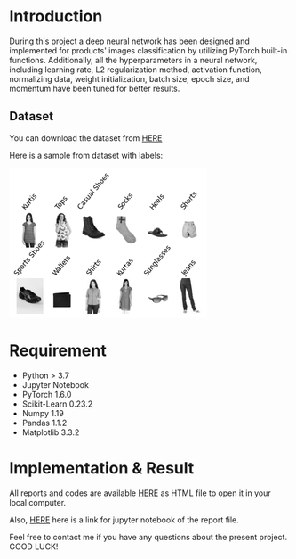 # Introduction
During this project a deep neural network has been designed and implemented for products' images classification by utilizing PyTorch built-in functions. Additionally, all the hyperparameters in a neural network, including learning rate, L2 regularization method, activation function, normalizing data, weight initialization, batch size, epoch size, and momentum have been tuned for better results.

## Dataset
You can download the dataset from [HERE](https://drive.google.com/file/d/1aFjcSk9hBzsHusrjO3UjCg4xQo9Ubdr1/view?usp=sharing)

Here is a sample from dataset with labels:

![Sample](https://github.com/pmadinei/dl-img-pytorch/blob/master/docs/Samples.png)

# Requirement
* Python > 3.7
* Jupyter Notebook
* PyTorch 1.6.0
* Scikit-Learn 0.23.2
* Numpy 1.19
* Pandas 1.1.2
* Matplotlib 3.3.2

# Implementation & Result

<!--- I used ZIP.id to download dataset to my notebook, and then unzip the main folder. I transformed images into what is called gray-Scaled images. The "imshow" function, displays images in given labels and classes, "make_unique_images" makes uniques cattegories so that I can display each product without repeating ourselves, and lastly, I executed these functions. The "plot_distribution" function takes the data_loader and classes, and uses "draw_plot" to plot the amount of images from each class. --->

All reports and codes are available [HERE](https://github.com/pmadinei/dl-img-pytorch/blob/master/docs/Report.html) as HTML file to open it in your local computer. 

Also, [HERE](https://github.com/pmadinei/dl-img-pytorch/blob/master/PyTorch%20NN%20Image%20Classification.ipynb) here is a link for jupyter notebook of the report file.

Feel free to contact me if you have any questions about the present project. GOOD LUCK!
